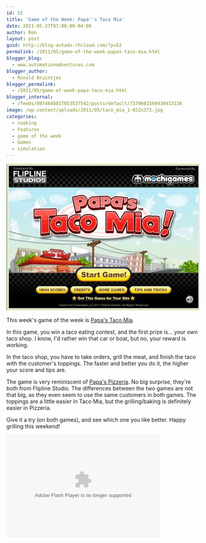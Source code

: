 ```yaml
---
id: 52
title: 'Game of the Week: Papa''s Taco Mia'
date: 2011-05-27T07:00:00-04:00
author: Ron
layout: post
guid: http://blog-autadv.rhcloud.com/?p=52
permalink: /2011/05/game-of-the-week-papas-taco-mia.html
blogger_blog:
  - www.automationadventures.com
blogger_author:
  - Ronald Bruintjes
blogger_permalink:
  - /2011/05/game-of-week-papa-taco-mia.html
blogger_internal:
  - /feeds/8074648837853537542/posts/default/7370681569430413136
image: /wp-content/uploads/2011/05/taco_mia_1-652x372.jpg
categories:
  - cooking
  - Features
  - game of the week
  - Games
  - simulation
---
```

![](/wp-content/uploads/2011/05/taco_mia_1.jpg)

This week's game of the week is [Papa's Taco Mia](http://www.notdoppler.com/papastacomia.php).

In this game, you win a taco eating contest, and the first prize is... your own taco shop. I know, I'd rather win that car or boat, but no, your reward is working.

In the taco shop, you have to take orders, grill the meat, and finish the taco with the customer's toppings. The faster and better you do it, the higher your score and tips are.

The game is very reminiscent of [Papa's Pizzeria](http://www.kongregate.com/games/FliplineStudios/papas-pizzeria). No big surprise, they're both from Flipline Studio. The differences between the two games are not that big, as they even seem to use the same customers in both games. The toppings are a little easier in Taco Mia, but the grilling/baking is definitely easier in Pizzeria.

Give it a try (on both games), and see which one you like better. Happy grilling this weekend!  

<embed type="application/x-shockwave-flash" src="https://picasaweb.google.com/s/c/bin/slideshow.swf" width="400" height="267" flashvars="host=picasaweb.google.com&#038;hl=en_US&#038;feat=flashalbum&#038;RGB=0x000000&#038;feed=https%3A%2F%2Fpicasaweb.google.com%2Fdata%2Ffeed%2Fapi%2Fuser%2F116265228161732336331%2Falbumid%2F5732922121837812273%3Falt%3Drss%26kind%3Dphoto%26authkey%3DGv1sRgCNHu4IK_iaH_Nw%26hl%3Den_US" pluginspage="http://www.macromedia.com/go/getflashplayer">
